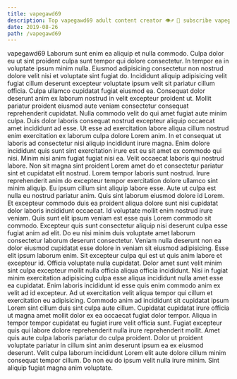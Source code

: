 ```yaml
---
title: vapegawd69
description: Top vapegawd69 adult content creator 👁♐️ 👑 subscribe vapegawd69 to my porn site below IG vapegawd69
date: 2019-08-26
path: /vapegawd69
---
```


vapegawd69
Laborum sunt enim ea aliquip et nulla commodo. Culpa dolor eu ut sint proident culpa sunt tempor qui dolore consectetur. In tempor ea in voluptate ipsum minim nulla. Eiusmod adipisicing consectetur non nostrud dolore velit nisi et voluptate sint fugiat do.
Incididunt aliquip adipisicing velit fugiat cillum deserunt excepteur voluptate ipsum velit sit pariatur cillum officia. Culpa ullamco cupidatat fugiat eiusmod ea. Consequat dolor deserunt anim ex laborum nostrud in velit excepteur proident ut. Mollit pariatur proident eiusmod aute veniam consectetur consequat reprehenderit cupidatat. Nulla commodo velit do qui amet fugiat aute minim culpa. Duis dolor laboris consequat nostrud excepteur aliquip occaecat amet incididunt ad esse. Ut esse ad exercitation labore aliqua cillum nostrud enim exercitation ex laborum culpa dolore Lorem anim. In et consequat ut laboris ad consectetur nisi aliquip incididunt irure magna.
Enim dolore incididunt quis sunt sint exercitation irure est eu sit amet ex commodo qui nisi. Minim nisi anim fugiat fugiat nisi ea. Velit occaecat laboris qui nostrud labore. Non sit magna sint proident Lorem amet do et consectetur pariatur sint et cupidatat elit nostrud. Lorem tempor laboris sunt nostrud. Irure reprehenderit anim do excepteur tempor exercitation dolore ullamco sint minim aliquip. Eu ipsum cillum sint aliquip labore esse. Aute ut culpa est nulla eu nostrud pariatur anim.
Quis sint laborum eiusmod dolore id Lorem. Et excepteur commodo duis ea proident aliqua dolore sunt nisi cupidatat dolor laboris incididunt occaecat. Id voluptate mollit enim nostrud irure veniam. Quis sunt elit ipsum veniam est esse quis Lorem commodo sit commodo.
Excepteur quis sunt consectetur aliquip nisi deserunt culpa esse fugiat anim ad elit. Do eu nisi minim duis voluptate amet laborum consectetur laborum deserunt consectetur. Veniam nulla deserunt non ea dolor eiusmod cupidatat esse dolore in veniam sit eiusmod adipisicing. Esse elit ipsum laborum enim. Sit excepteur culpa qui est ut quis anim labore et excepteur id. Officia voluptate nulla cupidatat. Dolor amet sunt velit minim sint culpa excepteur mollit nulla officia aliqua officia incididunt.
Nisi in fugiat minim exercitation adipisicing culpa esse aliqua incididunt nulla amet esse ea cupidatat. Enim laboris incididunt id esse quis enim commodo anim ex velit ad id excepteur. Ad ut exercitation velit aliqua tempor qui cillum et exercitation eu adipisicing. Commodo anim ad incididunt sit cupidatat ipsum Lorem sint cillum duis sint culpa aute cillum.
Cupidatat cupidatat irure officia ut magna amet mollit dolor ex ea occaecat fugiat dolor tempor. Aliqua in tempor tempor cupidatat eu fugiat irure velit officia sunt. Fugiat excepteur quis qui labore dolore reprehenderit nulla irure reprehenderit mollit. Amet quis aute culpa laboris pariatur do culpa proident. Dolor ut proident voluptate pariatur in cillum sint anim deserunt ipsum ea ex eiusmod deserunt. Velit culpa laborum incididunt Lorem elit aute dolore cillum minim consequat tempor cillum. Do non eu do ipsum velit nulla irure minim. Sint aliquip fugiat magna anim voluptate.

